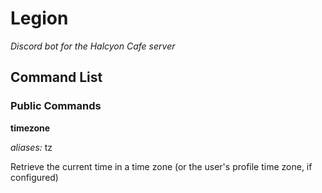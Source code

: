# Legion

*Discord bot for the Halcyon Cafe server*

## Command List

### Public Commands

**timezone** <zone>

*aliases:* tz

Retrieve the current time in a time zone (or the user's profile time zone, if configured)